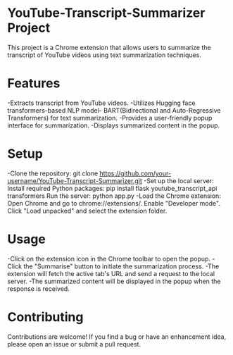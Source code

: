 # YouTube-Transcript-Summarizer Project
This project is a Chrome extension that allows users to summarize the transcript of YouTube videos using text summarization techniques.
# Features
-Extracts transcript from YouTube videos.
-Utilizes Hugging face transformers-based NLP model- BART(Bidirectional and Auto-Regressive Transformers) for text summarization.
-Provides a user-friendly popup interface for summarization.
-Displays summarized content in the popup.
# Setup
-Clone the repository:
git clone https://github.com/your-username/YouTube-Transcript-Summarizer.git
-Set up the local server:
Install required Python packages: pip install flask youtube_transcript_api transformers
Run the server: python app.py
-Load the Chrome extension:
Open Chrome and go to chrome://extensions/.
Enable "Developer mode".
Click "Load unpacked" and select the extension folder.
# Usage
-Click on the extension icon in the Chrome toolbar to open the popup.
-Click the "Summarise" button to initiate the summarization process.
-The extension will fetch the active tab's URL and send a request to the local server.
-The summarized content will be displayed in the popup when the response is received.
# Contributing
Contributions are welcome! If you find a bug or have an enhancement idea, please open an issue or submit a pull request.
